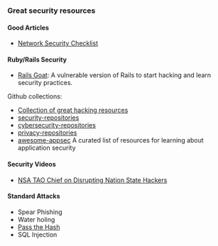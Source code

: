 ### Great security resources

#### Good Articles
* [Network Security Checklist](http://www.gfi.com/blog/the-ultimate-network-security-checklist/)

#### Ruby/Rails Security
* [Rails Goat](https://github.com/OWASP/railsgoat): A vulnerable version of Rails to start hacking and learn security practices.

Github collections:
* [Collection of great hacking resources](https://github.com/Hack-with-Github/Awesome-Hacking)
* [security-repositories](https://github.com/search?utf8=%E2%9C%93&q=topic%3Asecurity&type=Repositories)
* [cybersecurity-repositories](https://github.com/search?q=topic%3Acybersecurity&type=Repositories)
* [privacy-repositories](https://github.com/search?q=topic%3Aprivacy&type=Repositories)
* [awesome-appsec](https://github.com/paragonie/awesome-appsec) A curated list of resources for learning about application security

#### Security Videos
* [NSA TAO Chief on Disrupting Nation State Hackers](https://www.youtube.com/watch?v=bDJb8WOJYdA)


#### Standard Attacks
* Spear Phishing
* Water holing
* [Pass the Hash](https://en.wikipedia.org/wiki/Pass_the_hash)
* SQL Injection


